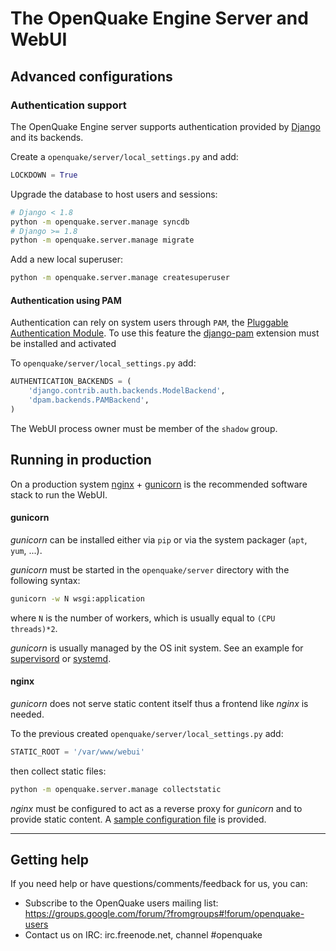 # The OpenQuake Engine Server and WebUI

## Advanced configurations

### Authentication support

The OpenQuake Engine server supports authentication provided by [Django](https://docs.djangoproject.com/en/stable/topics/auth/) and its backends.

Create a `openquake/server/local_settings.py` and add:
```python
LOCKDOWN = True
```

Upgrade the database to host users and sessions:

```bash
# Django < 1.8
python -m openquake.server.manage syncdb 
# Django >= 1.8
python -m openquake.server.manage migrate 
```

Add a new local superuser:
```bash
python -m openquake.server.manage createsuperuser
```

#### Authentication using PAM
Authentication can rely on system users through `PAM`, the [Pluggable Authentication Module](https://en.wikipedia.org/wiki/Pluggable_authentication_module). To use this feature the [django-pam](https://github.com/tehmaze/django-pam) extension must be installed and activated

To `openquake/server/local_settings.py` add:

```python
AUTHENTICATION_BACKENDS = (
    'django.contrib.auth.backends.ModelBackend',
    'dpam.backends.PAMBackend',
)
```
The WebUI process owner must be member of the `shadow` group.

## Running in production

On a production system [nginx](http://nginx.org/en/) + [gunicorn](http://gunicorn.org/) is the recommended software stack to run the WebUI.

#### gunicorn

*gunicorn* can be installed either via `pip` or via the system packager (`apt`, `yum`, ...).

*gunicorn* must be started in the `openquake/server` directory with the following syntax:

```bash
gunicorn -w N wsgi:application
```

where `N` is the number of workers, which is usually equal to `(CPU threads)*2`.

*gunicorn* is usually managed by the OS init system. See an example for [supervisord](../../debian/supervisord/openquake-webui.conf) or [systemd](../../rpm/systemd/openquake-webui.service).

#### nginx

*gunicorn* does not serve static content itself thus a frontend like *nginx* is needed.

To the previous created `openquake/server/local_settings.py` add:

```python
STATIC_ROOT = '/var/www/webui'
```

then collect static files:

```bash
python -m openquake.server.manage collectstatic
```

*nginx* must be configured to act as a reverse proxy for *gunicorn* and to provide static content. A [sample configuration file](examples/nginx.md) is provided.

***

## Getting help
If you need help or have questions/comments/feedback for us, you can:
  * Subscribe to the OpenQuake users mailing list: https://groups.google.com/forum/?fromgroups#!forum/openquake-users
  * Contact us on IRC: irc.freenode.net, channel #openquake
